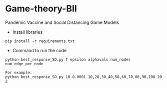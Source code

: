 # Game-theory-BII
Pandemic Vaccine and Social Distancing Game Models

* Install libraries
```shell script
pip install -r requirements.txt
```

* Command to run the code
```shell script
python best_response_SD.py T epsilon alphavals num_nodes num_edge_per_node

For example:
python best_response_SD.py 10 0.0001 10,20,30,40,50,60,70,80,90,100 20 2
```